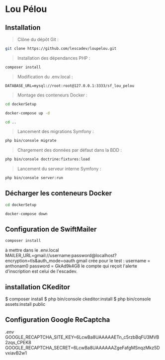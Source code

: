 # Lou Pélou

## Installation
> Clône du dépôt Git :
```bash
git clone https://github.com/lescadev/loupelou.git
```
> Installation des dépendances PHP :
```bash
composer install
```
> Modification du .env.local :
```
DATABASE_URL=mysql://root:root@127.0.0.1:3333/sf_lou_pelou
```
> Montage des conteneurs Docker :
```bash
cd dockerSetup
```
```bash
docker-compose up -d
```
```bash
cd ..
```
> Lancement des migrations Symfony :
```bash
php bin/console migrate
```
> Chargement des données par défaut dans la BDD :
```bash
php bin/console doctrine:fixtures:load
```
> Lancement du serveur interne Symfony :
```bash
php bin/console server:run
```

## Décharger les conteneurs Docker
```bash
cd dockerSetup
```
```bash
docker-compose down
```
## Configuration de SwiftMailer
```bash
composer install
```
à mettre dans le .env.local
MAILER_URL=gmail://username:password@localhost?encryption=tls&auth_mode=oauth
gmail crée pour le test :
username = anthonam0 
password = GkAd9k4G8
le compte qui reçoit l'alerte d'inscription est celui de l'escadev.

## installation CKeditor
$ composer install
$ php bin/console ckeditor:install
$ php bin/console assets:install public

## Configuration Google ReCaptcha
*.env*  
GOOGLE_RECAPTCHA_SITE_KEY=6LcwBa8UAAAAAETn_c5rzbBqFU3MVB2zqs_CPEK8
GOOGLE_RECAPTCHA_SECRET=6LcwBa8UAAAAAAZgeFafgMSnqzMkz5DvxiavB2w1

